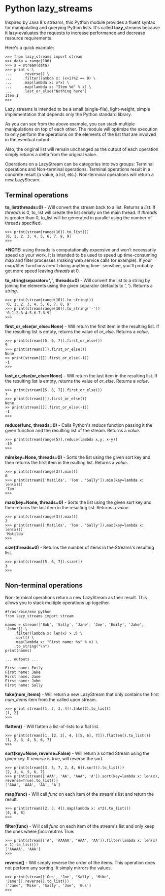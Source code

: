 Python lazy\_streams
====================

Inspired by Java 8's streams, this Python module provides a fluent syntax for
manipulating and querying Python lists.  It's called __lazy__\_streams because
it lazy-evaluates the requests to increase performance and decrease resource
requirements.

Here's a quick example:

    >>> from lazy_streams import stream
    >>> data = range(100)
    >>> s = stream(data)
    >>> print s \
    ...     .reverse() \
    ...     .filter(lambda x: (x+1)%2 == 0) \
    ...     .map(lambda x: x*x) \
    ...     .map(lambda x: "Item %d" % x) \
    ...     .last_or_else("Nothing here")
    Item 1
    >>>

Lazy\_streams is intended to be a small (single-file), light-weight, simple
implementation that depends only the Python standard library.

As you can see from the above example, you can stack multiple manipulations
on top of each other.  The module will optimize the execution to only perform
the operations on the elements of the list that are involved in the eventual
output.

Also, the original list will remain unchanged as the output of each operation
simply returns a delta from the original value.

Operations on a LazyStream can be categories into two groups:  Terminal
operations and Non-terminal operations.  Terminal operations result in a
concrete result (a value, a list, etc.).  Non-terminal operations will return
a new LazyStream.

Terminal operations
-------------------

__to\_list(threads=0)__ - Will convert the stream back to a list. Returns a
_list_.  If _threads_ is 0, to\_list will create the list serially on the
main thread.  If _threads_ is greater than 0, to\_list will be generated
in parallel using the number of threads specified.

    >>> print(stream(range(10)).to_list())
    [0, 1, 2, 3, 4, 5, 6, 7, 8, 9]
    >>>

__*NOTE:__ using threads is computationally expensive and won't
necessarily speed up your work.  It is intended to be used to speed up
time-consuming map and filter processes (making web service calls for
example).  If your map/filter functions aren't doing anything time-
sensitive, you'll probably get more speed leaving _threads_ at 0.

__to\_string(separator=', ', threads=0)__ - Will convert the list to a string
by joining the elements using the given separator (defaults to ', '). Returns
a _string_.

    >>> print(stream(range(10)).to_string())
    '0, 1, 2, 3, 4, 5, 6, 7, 8, 9'
    >>> print(stream(range(10)).to_string('-'))
    '0-1-2-3-4-5-6-7-8-9'
    >>>

__first\_or\_else(or\_else=None)__ - Will return the first item in the resulting
list.  If the resulting list is empty, returns the value of _or\_else_.
Returns a _value_.

    >>> print(stream([5, 6, 7]).first_or_else())
    5
    >>> print(stream([]).first_or_else())
    None
    >> print(stream([]).first_or_else(-1))
    -1
    >>>

__last\_or\_else(or\_else=None)__ - Will return the last item in the resulting
list.  If the resulting list is empty, returns the value of _or\_else_.
Returns a _value_.

    >>> print(stream([5, 6, 7]).first_or_else())
    7
    >>> print(stream([]).first_or_else())
    None
    >> print(stream([]).first_or_else(-1))
    -1
    >>>

__reduce(func, threads=0)__ - Calls Python's _reduce_ function passing it the
given function and the resulting list of the stream. Returns a _value_.

    >>> print(stream(range(5)).reduce(lambda x,y: x-y))
    -10
    >>>

__min(key=None, threads=0)__ - Sorts the list using the given sort key and then
returns the first item in the rsulting list. Returns a _value_.

    >>> print(stream(range(3)).min())
    0
    >>> print(stream(['Matilda', 'Tom', 'Sally']).min(key=lambda x: len(x)))
    'Tom'
    >>>

__max(key=None, threads=0)__ - Sorts the list using the given sort key and then
returns the last item in the resulting list. Returns a _value_.

    >>> print(stream(range(3)).max())
    2
    >>> print(stream(['Matilda', 'Tom', 'Sally']).max(key=lambda x: len(x)))
    'Matilda'
    >>>

__size(threads=0)__ - Returns the number of items in the Streams's resulting
list.

    >>> print(stream([5, 6, 7]).size())
    3
    >>>


Non-terminal operations
-----------------------
Non-terminal operations return a new LazyStream as their result.  This allows
you to stack multiple operations up together.

    #!/usr/bin/env python
    from lazy_streams import stream

    names = stream(['Bob', 'Sally', 'Jane', 'Joe', 'Emily', 'Jake', 'John']) \
        .filter(lambda x: len(x) > 3) \
        .sort() \
        .map(lambda x: "First name: %s" % x) \
        .to_string("\n")
    print(names)

    ... outputs ...

    First name: Emily
    First name: Jake
    First name: Jane
    First name: John
    First name: Sally

__take(num\_items)__ - Will return a new LazyStream that only contains the
first _num_items_ item from the called upon stream.

    >>> print stream([1, 2, 3, 4]).take(2).to_list()
    [1, 2]
    >>>

__flatten()__ - Will flatten a list-of-lists to a flat list.

    >>> print(stream([1, [2, 3], 4, [[5, 6], 7]]).flatten().to_list())
    [1, 2, 3, 4, 5, 6, 7]
    >>>

__sort(key=None, reverse=False)__ - Will return a sorted Stream using the given
key.  If _reverse_ is true, will reverse the sort.

    >>> print(stream([3, 5, 7, 2, 4, 6]).sort().to_list())
    [2, 3, 4, 5, 6, 7]
    >>> print(stream(['AAA', 'AA', 'AAA', 'A']).sort(key=lambda x: len(x), reverse=True).to_list())
    ['AAA', 'AAA', 'AA', 'A']

__map(func)__ - Will call _func_ on each item of the stream's list and return
the result.

    >>> print(stream([2, 3, 4]).map(lambda x: x*2).to_list())
    [4, 6, 8]
    >>>

__filter(func)__ - Will call _func_ on each item of the stream's list and only
keep the ones where _func_ reutrns True.

    >>> print(stream(['A', 'AAAAA', 'AAA', 'AA']).filter(lambda x: len(x) > 2).to_list())
    ['AAAAA', 'AAA']
    >>>

__reverse()__ - Will simply reverse the order of the items.  This operation does
not perform any sorting.  It simply mirrors the values.

    >>> print(stream(['Gus', 'Joe', 'Sally', 'Mike', 'Jane']).reverse().to_list())
    ['Jane', 'Mike', 'Sally', 'Joe', 'Gus']
    >>>

